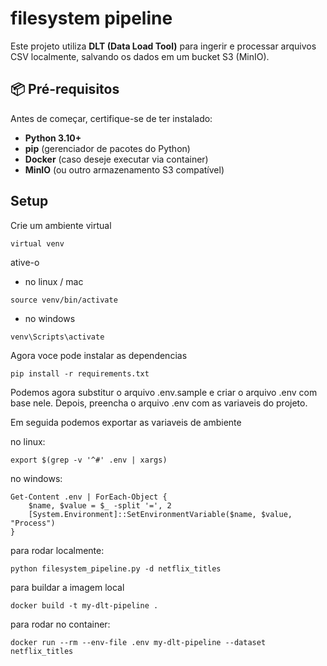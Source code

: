 # filesystem pipeline

Este projeto utiliza **DLT (Data Load Tool)** para ingerir e processar arquivos CSV localmente, salvando os dados em um bucket S3 (MinIO).  

## 📦 Pré-requisitos

Antes de começar, certifique-se de ter instalado:

- **Python 3.10+**
- **pip** (gerenciador de pacotes do Python)
- **Docker** (caso deseje executar via container)
- **MinIO** (ou outro armazenamento S3 compatível)

## Setup

Crie um ambiente virtual

```
virtual venv
```

ative-o

* no linux / mac

```
source venv/bin/activate
```
* no windows

```
venv\Scripts\activate
```

Agora voce pode instalar as dependencias

```
pip install -r requirements.txt
```

Podemos agora substitur o arquivo .env.sample e criar o arquivo .env com base nele. Depois, preencha o arquivo .env com as variaveis do projeto.

Em seguida podemos exportar as variaveis de ambiente

no linux:
```
export $(grep -v '^#' .env | xargs)
```

no windows:
```
Get-Content .env | ForEach-Object {
    $name, $value = $_ -split '=', 2
    [System.Environment]::SetEnvironmentVariable($name, $value, "Process")
}

```

para rodar localmente:
```
python filesystem_pipeline.py -d netflix_titles 
```

para buildar a imagem local
```
docker build -t my-dlt-pipeline .
```

para rodar no container:

```
docker run --rm --env-file .env my-dlt-pipeline --dataset netflix_titles
```